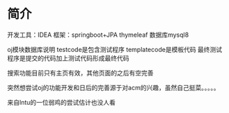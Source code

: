 # 简介
开发工具：IDEA 框架：springboot+JPA thymeleaf
数据库mysql8

oj模块数据库说明
testcode是包含测试程序
templatecode是模板代码
最终测试程序是提交的代码加上测试代码形成最终代码

搜索功能目前只有主页有效，其他页面的之后有空完善

突然想尝试oj的功能开发和日后的完善源于对acm的兴趣，虽然自己挺菜。。。。。

来自lntu的一位弱鸡的尝试估计也没人看
